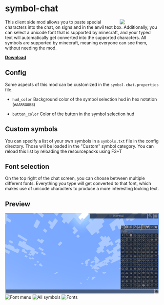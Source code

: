 # symbol-chat

<img src="https://raw.githubusercontent.com/replaceitem/symbol-chat/master/images/icon.png" align="right" width="128px"/>

This client side mod allows you to paste special characters into the chat, on signs and in the anvil text box.
Additionally, you can select a unicode font that is supported by minecraft,
and your typed text will automatically get converted into the supported characters.
All symbols are supported by minecraft, meaning everyone can see them, without needing the mod.

[**Download**](https://modrinth.com/mod/symbol-chat/versions)

## Config

Some aspects of this mod can be customized in the `symbol-chat.properties` file.

* `hud_color` Background color of the symbol selection hud in hex notation (`#AARRGGBB`)

* `button_color` Color of the button in the symbol selection hud

## Custom symbols

You can specify a list of your own symbols in a `symbols.txt` file in the config directory.
Those will be loaded in the "Custom" symbol category.
You can reload this list by reloading the resourcepacks using F3+T

## Font selection

On the top right of the chat screen, you can choose between multiple different fonts.
Everything you type will get converted to that font,
which makes use of unicode characters to produce a more interesting looking text.

## Preview

![Symbol menu](https://raw.githubusercontent.com/replaceitem/symbol-chat/master/images/symbol_menu.png)
![Font menu](https://raw.githubusercontent.com/replaceitem/symbol-chat/master/images/font_menu.png)
![All symbols](https://raw.githubusercontent.com/replaceitem/symbol-chat/master/images/symbol_list.png)
![Fonts](https://raw.githubusercontent.com/replaceitem/symbol-chat/master/images/fonts.png)
